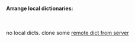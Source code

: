 #### Arrange local dictionaries:

&nbsp;

<p id="before-local-table">no local dicts. clone some <a href="#" data-section="remote-dicts">remote dict from server</a></p>
